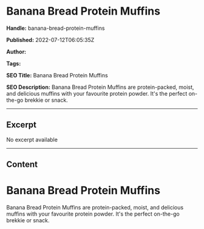 # Banana Bread Protein Muffins

**Handle:** banana-bread-protein-muffins

**Published:** 2022-07-12T06:05:35Z

**Author:**  

**Tags:** 

**SEO Title:** Banana Bread Protein Muffins

**SEO Description:** Banana Bread Protein Muffins are protein-packed, moist, and delicious muffins with your favourite protein powder. It's the perfect on-the-go brekkie or snack.

---

## Excerpt

No excerpt available

---

## Content

# Banana Bread Protein Muffins

Banana Bread Protein Muffins are protein-packed, moist, and delicious muffins with your favourite protein powder. It's the perfect on-the-go brekkie or snack.

